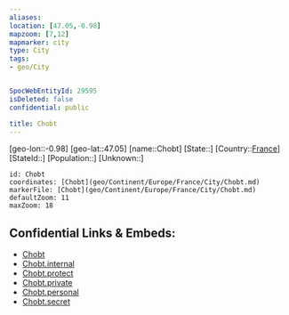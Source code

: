 ```yaml
---
aliases: 
location: [47.05,-0.98]
mapzoom: [7,12] 
mapmarker: city 
type: City
tags:
- geo/City


SpocWebEntityId: 29595
isDeleted: false
confidential: public

title: Chobt
---
```

[geo-lon::-0.98]
[geo-lat::47.05]
[name::Chobt]
[State::]
[Country::[France](geo/Continent/Europe/France.md)]
[StateId::]
[Population::]
[Unknown::]


```leaflet
id: Chobt
coordinates: [Chobt](geo/Continent/Europe/France/City/Chobt.md)
markerFile: [Chobt](geo/Continent/Europe/France/City/Chobt.md)
defaultZoom: 11 
maxZoom: 18
```


## Confidential Links & Embeds: 
- [Chobt](../../../../../../_public/geo/Continent/Europe/France/City/Chobt.md) 
- [Chobt.internal](../../../../../../_internal/geo/Continent/Europe/France/City/Chobt.internal.md) 
- [Chobt.protect](../../../../../../_protect/geo/Continent/Europe/France/City/Chobt.protect.md) 
- [Chobt.private](../../../../../../_private/geo/Continent/Europe/France/City/Chobt.private.md) 
- [Chobt.personal](../../../../../../_personal/geo/Continent/Europe/France/City/Chobt.personal.md) 
- [Chobt.secret](../../../../../../_secret/geo/Continent/Europe/France/City/Chobt.secret.md) 
